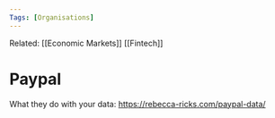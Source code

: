 ```yaml
---
Tags: [Organisations]
---
```

Related: [[Economic Markets]] [[Fintech]]

# Paypal

What they do with your data: https://rebecca-ricks.com/paypal-data/
